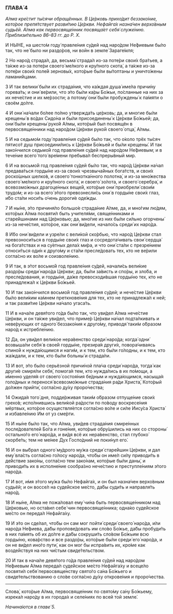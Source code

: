 ### ГЛАВА́ 4

_А́лма кре́стит ты́сячи обращённых. В Це́рковь прихо́дит беззако́ние, кото́рое препя́тствует разви́тию Це́ркви. Нефайга́х назна́чен верхо́вным судьёй. А́лма как первосвяще́нник посвяща́ет себя́ служе́нию. Приблизи́тельно 86–83 гг. до Р. Х._

И НЫ́НЕ, на шесто́м году́ правле́ния су́дей над наро́дом Не́фиевым бы́ло так, что не́ было ни раздо́ров, ни войн в земле́ Зараге́мля;

2 Но наро́д страда́л, да, весьма́ страда́л из-за поте́ри свои́х бра́тьев, а та́кже из-за поте́ри своего́ ме́лкого и кру́пного скота́, а та́кже из-за поте́ри свои́х поле́й зерновы́х, кото́рые бы́ли вы́топтаны и уничто́жены ламани́йцами.

3 И так велики́ бы́ли их страда́ния, что ка́ждая душа́ име́ла причи́ну горева́ть; и они́ ве́рили, что э́то бы́ли ка́ры Бо́жьи, по́сланные на них за их нече́стие и их ме́рзости; а потому́ они́ бы́ли пробуждены́ к па́мяти о своём до́лге.

4 И они́ на́чали бо́лее по́лно утвержда́ть це́рковь; да, и многие бы́ли крещены́ в во́дах Сидо́на и бы́ли присоединены́ к Це́ркви Бо́жьей; да, они́ бы́ли крещены́ руко́й А́лмы, кото́рый был посвящён в первосвяще́нники над наро́дом Це́ркви руко́й своего́ отца́, А́лмы.

5 И на седьмо́м году́ правле́ния су́дей бы́ло так, что о́коло трёх ты́сяч пятисо́т душ присоедини́лись к Це́ркви Бо́жьей и бы́ли крещены́. И так зако́нчился седьмо́й год правле́ния су́дей над наро́дом Не́фиевым; и в тече́ние всего́ того́ вре́мени пребыва́л беспреры́вный мир.

6 И на восьмо́й год правле́ния су́дей бы́ло так, что наро́д Це́ркви на́чал предава́ться горды́не из-за свои́х чрезвыча́йных бога́тств, и свои́х роско́шных шелко́в, и своего́ тонкотка́нного полотна́, и из-за мно́жества своего́ ме́лкого и кру́пного скота́, и своего́ зо́лота, и своего́ серебра́, и всевозмо́жных драгоце́нных веще́й, кото́рые они́ приобрели́ свои́м трудо́м; и из-за всего́ э́того превознесли́сь они́ в горды́не свои́х глаз, и́бо ста́ли носи́ть о́чень дороги́е оде́жды.

7 И ны́не, э́то причиня́ло большо́е страда́ние А́лме, да, и мно́гим лю́дям, кото́рых А́лма посвяти́л быть учителя́ми, свяще́нниками и старе́йшинами над Це́рковью; да, мно́гие из них бы́ли си́льно огорчены́ из-за нече́стия, кото́рое, как они́ ви́дели, начало́сь среди́ их наро́да.

8 И́бо они́ ви́дели и узре́ли с вели́кой ско́рбью, что наро́д Це́ркви стал превозноси́ться в горды́не свои́х глаз и сосредота́чивать свои́ сердца́ на бога́тствах и на су́етных дела́х ми́ра, и что они́ ста́ли с презре́нием относи́ться оди́н к друго́му и ста́ли пресле́довать тех, кто не ве́рили согла́сно их во́ле и соизволе́нию.

9 И так, в э́тот восьмо́й год правле́ния су́дей, начали́сь вели́кие раздо́ры среди́ наро́да Це́ркви; да, бы́ли за́висть и спо́ры, и зло́ба, и пресле́дования, и горды́ня, да́же превосходи́вшая горды́ню тех, кто не принадлежа́л к Це́ркви Бо́жьей.

10 И так зако́нчился восьмо́й год правле́ния су́дей; и нече́стие Це́ркви бы́ло вели́ким ка́мнем преткнове́ния для тех, кто не принадлежа́л к ней; и так разви́тие Це́ркви на́чало угаса́ть.

11 И в нача́ле девя́того го́да бы́ло так, что уви́дел А́лма нече́стие Це́ркви, и он та́кже уви́дел, что приме́р Це́ркви на́чал подта́лкивать и неве́рующих от одного́ беззако́ния к друго́му, приводя́ таки́м о́бразом наро́д к истребле́нию.

12 Да, он уви́дел вели́кое нера́венство среди́ наро́да; когда́ одни́ возвыша́ли себя́ в свое́й горды́не, презира́я други́х, повора́чиваясь спино́й к нужда́ющимся и наги́м, и к тем, кто бы́ли го́лодны, и к тем, кто жа́ждали, и к тем, кто бы́ли больны́ и страда́ли.

13 И вот, э́то бы́ло серьёзной причи́ной пла́ча среди́ наро́да, тогда́ как други́е смиря́ли себя́, помога́я тем, кто нужда́лись в их по́мощи, а и́менно уделя́я от своего́ состоя́ния бе́дным и нужда́ющимся, насыща́я голо́дных и перенося́ всевозмо́жные страда́ния ра́ди Христа́, Кото́рый до́лжен прийти́, согла́сно ду́ху проро́чества;

14 Ожида́я того́ дня, подде́рживая таки́м о́бразом отпуще́ние свои́х грехо́в; испо́лнившись вели́кой ра́дости по по́воду воскресе́ния мёртвых, кото́рое осуществля́ется согла́сно во́ле и си́ле Иису́са Христа́ и избавле́нию Им от уз сме́рти.

15 И ны́не бы́ло так, что А́лма, уви́дев страда́ния смире́нных после́дователей Бо́га и гоне́ния, кото́рые обру́шились на них со стороны́ остально́го его́ наро́да, и ви́дя всё их нера́венство, стал глубоко́ скорбе́ть; тем не ме́нее Дух Госпо́дний не поки́нул его́.

16 И он вы́брал одного́ му́дрого му́жа среди́ старе́йшин Це́ркви, и дал ему́ вла́сть согла́сно го́лосу наро́да, что́бы он име́л си́лу приводи́ть в де́йствие зако́ны, согла́сно тем зако́нам, кото́рые бы́ли даны́, и приводи́ть их в исполне́ние сообра́зно нече́стию и преступле́ниям э́того наро́да.

17 И вот, и́мя э́того му́жа бы́ло Нефайга́х, и он был назна́чен верхо́вным судьёй; и он воссе́л на суде́йское ме́сто, да́бы суди́ть и направля́ть наро́д.

18 И ны́не, А́лма не пожа́ловал ему́ чи́на быть первосвяще́нником над Це́рковью, но оста́вил себе́ чин первосвяще́нника; одна́ко суде́йское ме́сто он переда́л Нефайга́ху.

19 И э́то он сде́лал, что́бы он сам мог пойти́ среди́ своего́ наро́да, и́ли наро́да Не́фиева, да́бы пропове́довать им сло́во Бо́жье, да́бы пробуди́ть в них па́мять об их до́лге и да́бы сокруши́ть сло́вом Бо́жьим всю горды́ню, кова́рство и все раздо́ры, кото́рые бы́ли среди́ его́ наро́да, и он не ви́дел ино́го пути́, как он мог бы испра́вить их, кро́ме как возде́йствуя на них чи́стым свиде́тельством.

20 И так в нача́ле девя́того го́да правле́ния су́дей над наро́дом Не́фиевым А́лма переда́л суде́йское ме́сто Нефайга́ху и всеце́ло посвяти́л себя́ первосвяще́нству свято́го са́на Бо́жьего и свиде́тельствованию о сло́ве согла́сно ду́ху открове́ния и проро́чества.

---

Слова́, кото́рые А́лма, первосвяще́нник по свято́му са́ну Бо́жьему, изрека́л наро́ду в их города́х и селе́ниях по всей той земле́.

_Начина́ются в главе́ 5._
